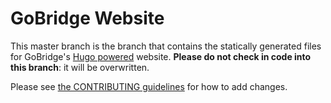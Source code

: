 # GoBridge Website

This master branch is the branch that contains the statically generated files for GoBridge's [Hugo powered](https://gohugo.io) website. **Please do not check in code into this branch**: it will be overwritten.

Please see [the CONTRIBUTING guidelines](https://github.com/gobridge/gobridge.github.io/blob/source/CONTRIBUTING.md) for how to add changes.
